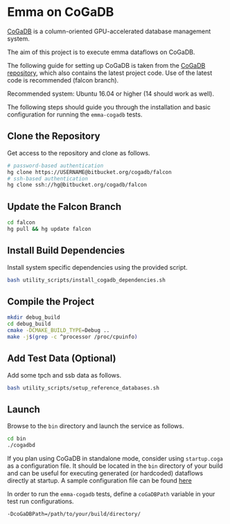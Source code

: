 # Emma on CoGaDB

[CoGaDB](http://cogadb.dfki.de/) is a column-oriented GPU-accelerated database management system.

The aim of this project is to execute emma dataflows on CoGaDB.

The following guide for setting up CoGaDB is taken from the [CoGaDB repository](https://bitbucket.org/cogadb/falcon/), which also contains the latest project code.
Use of the latest code is recommended (falcon branch).

Recommended system: Ubuntu 16.04 or higher (14 should work as well).

The following steps should guide you through the installation and basic configuration for running the `emma-cogadb` tests.

## Clone the Repository

Get access to the repository and clone as follows.

```bash
# password-based authentication
hg clone https://USERNAME@bitbucket.org/cogadb/falcon
# ssh-based authentication
hg clone ssh://hg@bitbucket.org/cogadb/falcon
```

## Update the Falcon Branch

```bash
cd falcon
hg pull && hg update falcon
```

## Install Build Dependencies

Install system specific dependencies using the provided script.

```bash
bash utility_scripts/install_cogadb_dependencies.sh
```

## Compile the Project

```bash
mkdir debug_build
cd debug_build
cmake -DCMAKE_BUILD_TYPE=Debug ..
make -j$(grep -c ^processor /proc/cpuinfo)
```

## Add Test Data (Optional)

Add some tpch and ssb data as follows.

```bash
bash utility_scripts/setup_reference_databases.sh
```

## Launch

Browse to the `bin` directory and launch the service as follows.

```bash
cd bin
./cogadbd
```

If you plan using CoGaDB in standalone mode, consider using `startup.coga` as a configuration file.
It should be located in the `bin` directory of your build and can be useful for executing generated (or hardcoded) dataflows directly at startup.
A sample configuration file can be found [here](https://github.com/harrygav/emma/blob/cogadb/emma-cogadb/src/test/resources/cogadb/tpch.coga)

In order to run the `emma-cogadb` tests, define a `coGaDBPath` variable in your test run configurations.

```bash
-DcoGaDBPath=/path/to/your/build/directory/
```
